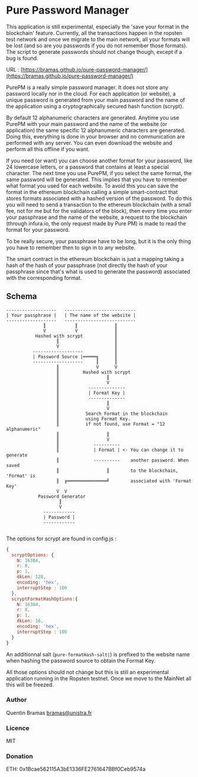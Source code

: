 # Pure Password Manager

This application is still experimental, especially the 'save your format in the blockchain' feature. Currently, all the transactions
happen in the ropsten test network and once we migrate to the
main network, all your formats will be lost
(and so are you passwords if you do not remember
 those formats). The script to generate passwords should not change though,
 except if a bug is found.

URL : [https://bramas.github.io/pure-password-manager/](https://bramas.github.io/pure-password-manager/)

PurePM is a really simple password manager. It does not store any password locally nor in the cloud. For each application (or website), a unique password is generated from your main password and the name of the application using a cryptographically secured hash function (scrypt).

By default 12 alphanumeric characters are generated. Anytime you use PurePM with your main password and the name of the website (or application) the same specific 12 alphanumeric characters are generated. Doing this, everything is done in your browser and no communication are performed with any server. You can even download the website and perform all this offline if you want.

If you need (or want) you can choose another format for your password, like 24 lowercase letters, or a password that contains at least a special character.
The next time you use PurePM, if you select the same format, the same password will be generated. This implies that you have to remember what format you used for each website. To avoid this you can save the format in the ethereum blockchain calling a simple smart-contract that stores formats associated with a hashed version
of the password. To do this you will need to send a transaction to the ethereum blockchain (with a small fee, not for me but for the validators of the block), then every time you enter your passphrase and the name of the website, a request to the blockchain (through infura.io, the only request made by Pure PM) is made to read the format for your password.

To be really secure, your passphrase have to be long, but it is the only thing you have to remember then to sign in to any website.

The smart contract in the ethereum blockchain is just a mapping taking
a hash of the hash of your passphrase (not directly the hash of your passphrase
since that's what is used to generate the password) associated with the corresponding format.

## Schema

```
-------------------   ---------------------------
| Your passphrase |   | The name of the website |
-------------------   ---------------------------
              ║           ║              ║
              V           V              ║
           Hashed with scrypt            ║
                   ║                     ║
                   V                     ║
          -------------------            ║
          | Password Source |═════╗      ║
          -------------------     ║      ║
                   ║              V      V
                   ║         Hashed with scrypt
                   ║                  ║
                   ║                  V
                   ║           --------------
                   ║           | Format Key |
                   ║           --------------
                   ║                  ║
                   ║                  V
                   ║          Search Format in the blockchain
                   ║          using Format Key.
                   ║          if not found, use Format = "12 alphanumeric"
                   ║                  ║
                   ║                  V
                   ║             ----------
                   ║             | Format | <- You can change it to generate
                   ║             ----------    another password. When saved
                   ║                  ║        to the blockchain, 'Format' is
                   ║  ╔═══════════════╝        associated with 'Format Key'
                   V  V
            Password Generator
                    ║  
                    V
              ------------
              | Password |
              ------------


```

The options for scrypt are found in config.js :
```js
{
  scryptOptions: {
    N: 16384,
    r: 8,
    p: 1,
    dkLen: 128,
    encoding: 'hex',
    interruptStep : 100
  },
  scryptFormatHashOptions:{
    N: 16384,
    r: 8,
    p: 1,
    dkLen: 16,
    encoding: 'hex',
    interruptStep : 100
  }
}
```
An additionnal salt (`pure-formatHash-salt|`) is prefixed to the website
name when hashing the password source to obtain the Format Key.

All those options should not change but this is still an experimental application
running in the Ropsten testnet. Once we move to the MainNet all this will be freezed.

### Author
Quentin Bramas <bramas@unistra.fr>

### Licence
MIT

### Donation
ETH: 0x1Bcae562115A3bE1336FE2761647BBf0Ceb9574a

